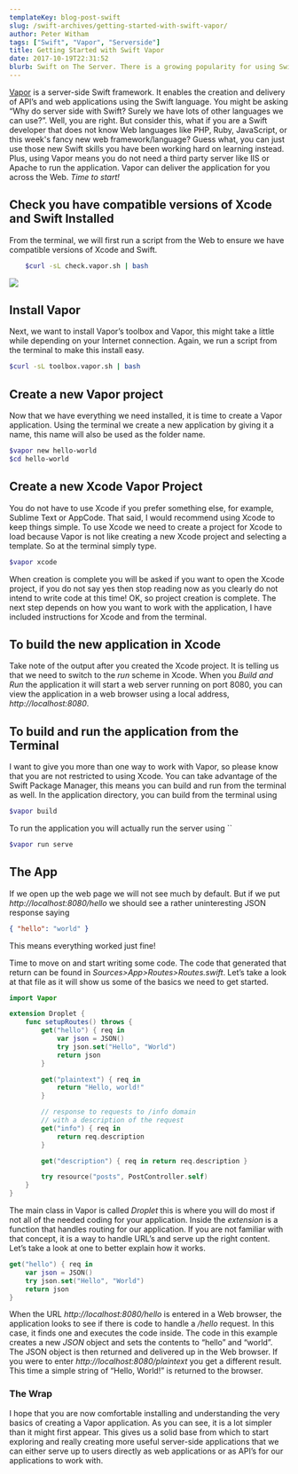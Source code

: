 ```yaml
---
templateKey: blog-post-swift
slug: /swift-archives/getting-started-with-swift-vapor/
author: Peter Witham
tags: ["Swift", "Vapor", "Serverside"]
title: Getting Started with Swift Vapor
date: 2017-10-19T22:31:52
blurb: Swift on The Server. There is a growing popularity for using Swift on the Web. Vapor is a popular framework for doing just that. I’ll take you from start to running in this tutorial.
---
```


[Vapor](https://github.com/vapor) is a server-side Swift framework. It enables the creation and delivery of API’s and web applications using the Swift language. You might be asking “Why do server side with Swift? Surely we have lots of other languages we can use?”. Well, you are right. But consider this, what if you are a Swift developer that does not know Web languages like PHP, Ruby, JavaScript, or this week's fancy new web framework/language? Guess what, you can just use those new Swift skills you have been working hard on learning instead. Plus, using Vapor means you do not need a third party server like IIS or Apache to run the application. Vapor can deliver the application for you across the Web. _Time to start!_

## Check you have compatible versions of Xcode and Swift Installed

From the terminal, we will first run a script from the Web to ensure we have compatible versions of Xcode and Swift.

```bash
    $curl -sL check.vapor.sh | bash
```

![](/img/post_images/Terminal-Vapor-Check-Script.png)

## Install Vapor

Next, we want to install Vapor’s toolbox and Vapor, this might take a little while depending on your Internet connection. Again, we run a script from the terminal to make this install easy.

```bash
$curl -sL toolbox.vapor.sh | bash
```

## Create a new Vapor project

Now that we have everything we need installed, it is time to create a Vapor application. Using the terminal we create a new application by giving it a name, this name will also be used as the folder name.

```bash
$vapor new hello-world
$cd hello-world
```

## Create a new Xcode Vapor Project

You do not have to use Xcode if you prefer something else, for example, Sublime Text or AppCode. That said, I would recommend using Xcode to keep things simple. To use Xcode we need to create a project for Xcode to load because Vapor is not like creating a new Xcode project and selecting a template. So at the terminal simply type.

```bash
$vapor xcode
```

When creation is complete you will be asked if you want to open the Xcode project, if you do not say yes then stop reading now as you clearly do not intend to write code at this time! OK, so project creation is complete. The next step depends on how you want to work with the application, I have included instructions for Xcode and from the terminal.

## To build the new application in Xcode

Take note of the output after you created the Xcode project. It is telling us that we need to switch to the _run_ scheme in Xcode. When you _Build and Run_ the application it will start a web server running on port 8080, you can view the application in a web browser using a local address, _http://localhost:8080_.

## To build and run the application from the Terminal

I want to give you more than one way to work with Vapor, so please know that you are not restricted to using Xcode. You can take advantage of the Swift Package Manager, this means you can build and run from the terminal as well. In the application directory, you can build from the terminal using

```bash
$vapor build
```

To run the application you will actually run the server using ``

```bash
$vapor run serve
```

## The App

If we open up the web page we will not see much by default. But if we put _http://localhost:8080/hello_ we should see a rather uninteresting JSON response saying

```json
{ "hello": "world" }
```

This means everything worked just fine!

Time to move on and start writing some code. The code that generated that return can be found in _Sources>App>Routes>Routes.swift_. Let’s take a look at that file as it will show us some of the basics we need to get started.

```swift
import Vapor

extension Droplet {
    func setupRoutes() throws {
        get("hello") { req in
            var json = JSON()
            try json.set("Hello", "World")
            return json
        }

        get("plaintext") { req in
            return "Hello, world!"
        }

        // response to requests to /info domain
        // with a description of the request
        get("info") { req in
            return req.description
        }

        get("description") { req in return req.description }

        try resource("posts", PostController.self)
    }
}
```

The main class in Vapor is called _Droplet_ this is where you will do most if not all of the needed coding for your application. Inside the _extension_ is a function that handles routing for our application. If you are not familiar with that concept, it is a way to handle URL’s and serve up the right content. Let’s take a look at one to better explain how it works.

```swift
get("hello") { req in
    var json = JSON()
    try json.set("Hello", "World")
    return json
}
```

When the URL _http://localhost:8080/hello_ is entered in a Web browser, the application looks to see if there is code to handle a _/hello_ request. In this case, it finds one and executes the code inside. The code in this example creates a new _JSON_ object and sets the contents to “hello” and “world”. The JSON object is then returned and delivered up in the Web browser. If you were to enter _http://localhost:8080/plaintext_ you get a different result. This time a simple string of “Hello, World!” is returned to the browser.

### The Wrap

I hope that you are now comfortable installing and understanding the very basics of creating a Vapor application. As you can see, it is a lot simpler than it might first appear. This gives us a solid base from which to start exploring and really creating more useful server-side applications that we can either serve up to users directly as web applications or as API’s for our applications to work with.
